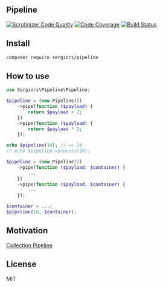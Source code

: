 Pipeline
--------
[![Scrutinizer Code Quality](https://scrutinizer-ci.com/g/sergiors/pipeline/badges/quality-score.png?b=master)](https://scrutinizer-ci.com/g/sergiors/pipeline/?branch=master)
[![Code Coverage](https://scrutinizer-ci.com/g/sergiors/pipeline/badges/coverage.png?b=master)](https://scrutinizer-ci.com/g/sergiors/pipeline/?branch=master)
[![Build Status](https://scrutinizer-ci.com/g/sergiors/pipeline/badges/build.png?b=master)](https://scrutinizer-ci.com/g/sergiors/pipeline/build-status/master)

Install
-------
```bash
composer require sergiors/pipeline
```

How to use
----------

```php
use Sergiors\Pipeline\Pipeline;

$pipeline = (new Pipeline())
    ->pipe(function ($payload) {
        return $payload + 2;
    })
    ->pipe(function ($payload) {
        return $payload * 2;
    });

echo $pipeline(10); // => 24
// echo $pipeline->process(10);
```

```php
$pipeline = (new Pipeline())
    ->pipe(function ($payload, $container) {
        ...
    })
    ->pipe(function ($payload, $container) {
        ...
    });

$container = ...;
$pipeline(10, $container);
```

Motivation
----------
[Collection Pipeline](http://martinfowler.com/articles/collection-pipeline/)


License
-------
MIT
